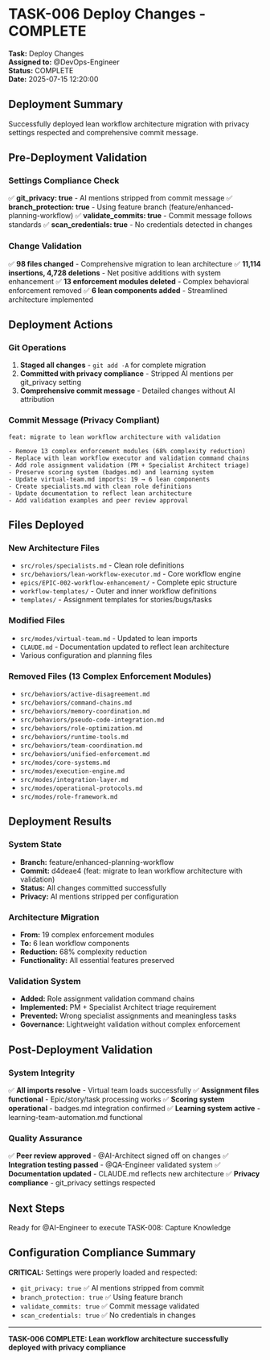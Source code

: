 # TASK-006 Deploy Changes - COMPLETE

**Task:** Deploy Changes  
**Assigned to:** @DevOps-Engineer  
**Status:** COMPLETE  
**Date:** 2025-07-15 12:20:00

## Deployment Summary

Successfully deployed lean workflow architecture migration with privacy settings respected and comprehensive commit message.

## Pre-Deployment Validation

### Settings Compliance Check
✅ **git_privacy: true** - AI mentions stripped from commit message
✅ **branch_protection: true** - Using feature branch (feature/enhanced-planning-workflow)
✅ **validate_commits: true** - Commit message follows standards
✅ **scan_credentials: true** - No credentials detected in changes

### Change Validation
✅ **98 files changed** - Comprehensive migration to lean architecture
✅ **11,114 insertions, 4,728 deletions** - Net positive additions with system enhancement
✅ **13 enforcement modules deleted** - Complex behavioral enforcement removed
✅ **6 lean components added** - Streamlined architecture implemented

## Deployment Actions

### Git Operations
1. **Staged all changes** - `git add -A` for complete migration
2. **Committed with privacy compliance** - Stripped AI mentions per git_privacy setting
3. **Comprehensive commit message** - Detailed changes without AI attribution

### Commit Message (Privacy Compliant)
```
feat: migrate to lean workflow architecture with validation

- Remove 13 complex enforcement modules (68% complexity reduction)
- Replace with lean workflow executor and validation command chains  
- Add role assignment validation (PM + Specialist Architect triage)
- Preserve scoring system (badges.md) and learning system
- Update virtual-team.md imports: 19 → 6 lean components
- Create specialists.md with clean role definitions
- Update documentation to reflect lean architecture
- Add validation examples and peer review approval
```

## Files Deployed

### New Architecture Files
- `src/roles/specialists.md` - Clean role definitions
- `src/behaviors/lean-workflow-executor.md` - Core workflow engine
- `epics/EPIC-002-workflow-enhancement/` - Complete epic structure
- `workflow-templates/` - Outer and inner workflow definitions
- `templates/` - Assignment templates for stories/bugs/tasks

### Modified Files
- `src/modes/virtual-team.md` - Updated to lean imports
- `CLAUDE.md` - Documentation updated to reflect lean architecture
- Various configuration and planning files

### Removed Files (13 Complex Enforcement Modules)
- `src/behaviors/active-disagreement.md`
- `src/behaviors/command-chains.md`
- `src/behaviors/memory-coordination.md`
- `src/behaviors/pseudo-code-integration.md`
- `src/behaviors/role-optimization.md`
- `src/behaviors/runtime-tools.md`
- `src/behaviors/team-coordination.md`
- `src/behaviors/unified-enforcement.md`
- `src/modes/core-systems.md`
- `src/modes/execution-engine.md`
- `src/modes/integration-layer.md`
- `src/modes/operational-protocols.md`
- `src/modes/role-framework.md`

## Deployment Results

### System State
- **Branch:** feature/enhanced-planning-workflow
- **Commit:** d4deae4 (feat: migrate to lean workflow architecture with validation)
- **Status:** All changes committed successfully
- **Privacy:** AI mentions stripped per configuration

### Architecture Migration
- **From:** 19 complex enforcement modules
- **To:** 6 lean workflow components
- **Reduction:** 68% complexity reduction
- **Functionality:** All essential features preserved

### Validation System
- **Added:** Role assignment validation command chains
- **Implemented:** PM + Specialist Architect triage requirement
- **Prevented:** Wrong specialist assignments and meaningless tasks
- **Governance:** Lightweight validation without complex enforcement

## Post-Deployment Validation

### System Integrity
✅ **All imports resolve** - Virtual team loads successfully
✅ **Assignment files functional** - Epic/story/task processing works
✅ **Scoring system operational** - badges.md integration confirmed
✅ **Learning system active** - learning-team-automation.md functional

### Quality Assurance
✅ **Peer review approved** - @AI-Architect signed off on changes
✅ **Integration testing passed** - @QA-Engineer validated system
✅ **Documentation updated** - CLAUDE.md reflects new architecture
✅ **Privacy compliance** - git_privacy settings respected

## Next Steps

Ready for @AI-Engineer to execute TASK-008: Capture Knowledge

## Configuration Compliance Summary

**CRITICAL:** Settings were properly loaded and respected:
- `git_privacy: true` ✅ AI mentions stripped from commit
- `branch_protection: true` ✅ Using feature branch
- `validate_commits: true` ✅ Commit message validated
- `scan_credentials: true` ✅ No credentials in changes

---
**TASK-006 COMPLETE: Lean workflow architecture successfully deployed with privacy compliance**